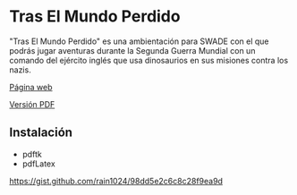 # Tras El Mundo Perdido
"Tras El Mundo Perdido" es una ambientación para SWADE con el que podrás jugar aventuras durante la Segunda Guerra Mundial con un comando del ejército inglés que usa dinosaurios en sus misiones contra los nazis.

[Página web](https://mundoperdido.gwannon.com)

[Versión PDF](https://mundoperdido.gwannon.com/pdf/)



## Instalación

* pdftk
* pdfLatex


https://gist.github.com/rain1024/98dd5e2c6c8c28f9ea9d